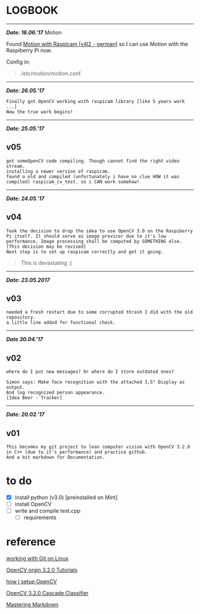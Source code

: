 # LOGBOOK

---
***Date: 16.06.'17*** Motion

Found
[Motion with Raspicam [v4l2 - german]](https://www.bitblokes.de/2014/01/kameramodul-des-raspberry-pi-v4l-treiber-video4linux-und-motion/)
so I can use Motion with the Raspiberry Pi now.

Config in:
> /etc/motion/motion.conf

---
***Date: 26.05.'17***
```` md6
Finally got OpenCV working with raspicam library [like 5 years work ...]
Now the true work begins!
````
---
***Date: 25.05.'17***
## v05

```` md5
got someOpenCV code compiling. Though cannot find the right video stream.
installing a newer version of raspicam.
found a old and compiled (unfortunately i have no clue HOW it was compiled) raspicam_cv_test. so i CAN work somehow!

````

---
***Date: 24.05.'17***
## v04

```` md1
Took the decision to drop the idea to use OpenCV 3.0 on the Raspiberry Pi itself. It should serve as image provicer due to it's low performance. Image processing shall be computed by SOMETHING else. [This decision may be revised]
Next step is to set up raspicam correctly and get it going.

````
>This is devastating :(


---

***Date: 23.05.2017***
## v03
```` md2
needed a fresh restart due to some corrupted thrash I did with the old repository.
a little line added for functional check.
````
---

***Date 30.04.'17***

## v02
```` md3
where do I put new messages? Or where do I store outdated ones?

Simon says: Make face recognition with the attached 3,5" Display as output.
And log recognized person appearance.
[Idea Beer - Tracker]
````

---

***Date: 20.02.'17***

## v01
```` md4
This becomes my git project to lean computer vision with OpenCV 3.2.0 in C++ (due to it's performance) and practice github.
And a bit markdown for Documentation.

````

# to do
- [x] install python (v3.0) [preinstalled on Mint]
- [ ] install OpenCV
- [ ] write and compile test.cpp
  - [ ] requirements

# reference
[working with Git on Linux](http://guides.beanstalkapp.com/version-control/git-on-linux.html "title")

[OpenCV orgin 3.2.0 Tutorials](http://docs.opencv.org/master/d9/df8/tutorial_root.html)

[how I setup OpenCV](https://github.com/MicrocontrollersAndMore/Raspberry_Pi_2_and_OpenCV_3_Tutorial_Part_1)

[OpenCV 3.2.0 Cascade Classifier](http://docs.opencv.org/3.0-beta/doc/tutorials/objdetect/cascade_classifier/cascade_classifier.html)

[Mastering Markdown](https://guides.github.com/features/mastering-markdown/)
